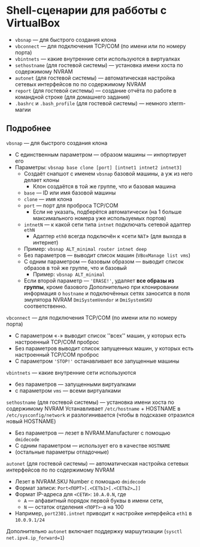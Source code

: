 # Shell-сценарии для рабботы с VirtualBox
* `vbsnap` — для быстрого создания клона
* `vbconnect` — для подключения TCP/COM (по имени или по номеру порта)
* `vbintnets` — какие внутренние сети используются в виртуалках
* `sethostname` (для гостевой системы) — установка имени хоста по содержимому NVRAM
* `autonet` (для гостевой системы) — автоматическая настройка сетевых интерфейсов по по содержимому NVRAM
* `report` (для гостевой системы) — создание отчёта по работе в командной строке (для домашнего задания)
* `.bashrc` и `.bash_profile` (для гостевой системы) — немного xterm-магии


## Подробнее
`vbsnap` — для быстрого создания клона
* С единственным параметром — образом машины — инпортирует его
* Параметры: `vbsnap base clone [port] [intnet1 intnet2 intnet3]`
  * Создаёт снапшот с именем `vbsnap` базовой машины, а уж из него делает клоны
    * Клон создаётся в той же группе, что и базовая машина
  * `base` — ID или имя базовой машины
  * `clone` — имя клона
  * `port` — порт для проброса TCP/COM
    * Если не указать, подберётся автоматически (на 1 больше максимального номера уже используемых портов)
  * `intnetN` — к какой сети типа `intnet` подключать сетевой адаптер `ethN`
    * Адаптер `eth0` всегда подключён к «сети `NAT`» (для выхода в интернет)
  * Пример: `vbsnap ALT_minimal router intnet deep`
  * Без параметров — выводит список машин (`VBoxManage list vms`)
  * С одним параметром — базовым образом — выводит список образов в той же группе, что и базовый
    * Пример: `vbsnap ALT_minimal`
  * Если второй параметр — `'ERASE!'`, удаляет **все образы из группы**, кроме базового
Дополнительно при клонировании информация о `hostname` и подключённых сетях заносится в поля эмулятора NVRAM `DmiSystemVendor` и `DmiSystemSKU` соответственно.


`vbconnect` — для подключения TCP/COM (по имени или по номеру порта)
* С параметром «`-`» выводит список ''всех'' машин, у которых есть настроенный TCP/COM проброс
* Без параметров выводит список запущенных машин, у которых есть настроенный TCP/COM проброс
* С параметром `'STOP!'` останавливает все запущенные машины


`vbintnets` — какие внутренние сети используются
* без параметров — запущенными виртуалками
* с параметром `vms` — всеми виртуалками


`sethostname` (для гостевой системы) — установка имени хоста по содержимому NVRAM
 Устанавливает `/etc/hostname` + HOSTNAME в `/etc/sysconfig/network` и разлогинивается (чтобы в подсказке отразился новый HOSTNAME)
* Без параметров — лезет в NVRAM.Manufacturer с помощью `dmidecode`
* С одним параметром — использует его в качестве `HOSTNAME`
* (остальные параметры отладочные)


`autonet` (для гостевой системы) — автоматическая настройка сетевых интерфейсов по по содержимому NVRAM
* Лезет в NVRAM.SKU Number с помощью `dmidecode`
* Формат записи: `Port<ПОРТ>[.<СЕТЬ1>[.<СЕТЬ2>…]]`
* Формат IP-адреса для `<СЕТИ>`: `10.A.0.N`, где
  * `A` — алфавитный порядок первой буквы в имени сети,
  * `N` — остаток отделения `<ПОРТ>`-а на 100
* Например, `port2301.intnet` приводит к настройке интерфейса `eth1` в `10.0.9.1/24`


Дополнительно `autonet` включает поддержку маршутизации (`sysctl net.ipv4.ip_forward=1`)
